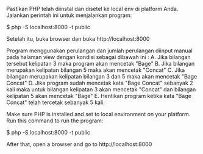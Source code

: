 Pastikan PHP telah diinstal dan disetel ke local env di platform Anda. Jalankan perintah ini untuk menjalankan program:

$ php -S localhost:8000 -t public

Setelah itu, buka browser dan buka http://localhost:8000



Program menggunakan perulangan dan jumlah perulangan diinput manual pada halaman view dengan kondisi sebagai dibawah ini  :
A. Jika bilangan tersebut kelipatan 3 maka program akan mencetak "Bage"
B. Jika bilangan merupakan kelipatan bilangan 5 maka akan mencetak "Concat"
C. Jika bilangan merupakan kelipatan bilangan 3 dan 5 maka akan mencetak "Bage Concat"
D. Jika program sudah mencetak kata "Bage Concat" sebanyak 2 kali maka untuk bilangan kelipatan 3 akan mencetak "Concat" dan bilangan kelipatan 5 akan mencetak "Bage" 
E. Hentikan program ketika kata "Bage Concat" telah tercetak sebanyak 5 kali.




Make sure PHP is installed and set to local environment on your platform. Run this command to run the program:

$ php -S localhost:8000 -t public

After that, open a browser and go to http://localhost:8000





